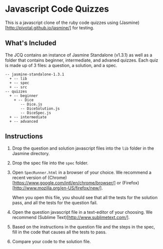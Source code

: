 # Javascript Code Quizzes

This is a javascript clone of the ruby code quizzes using (Jasmine)[http://pivotal.github.io/jasmine/] for testing.

## What's Included

The JCQ contains an instance of Jasmine Standalone (v1.3.1) as well as a folder that contains beginner, intermediate, and advaned quizzes. Each quiz is made up of 3 files: a question, a solution, and a spec.

```
-- jasmine-standalone-1.3.1
  + -- lib
  + -- spec
  + -- src
-- quizzes
  + -- beginner
    + -- Dice
       -- Dice.js
       -- DiceSolution.js
       -- DiceSpec.js 
  + -- intermediate
  + -- advanced
```

## Instructions

1. Drop the question and solution javascript files into the `lib` folder in the Jasmine directory.

2. Drop the spec file into the `spec` folder.

3. Open `SpecRunner.html` in a browser of your choice. We recommend a recent version of (Chrome)[https://www.google.com/intl/en/chrome/browser/] or (Firefox)[http://www.mozilla.org/en-US/firefox/new/].

   When you open this file, you should see that all the tests for the solution pass, and all the tests for the question fail.

4. Open the question javascript file in a text-editor of your choosing. We recommend (Sublime Text)[http://www.sublimetext.com/].

5. Based on the instructions in the question file and the steps in the spec, fill in the code that causes all the tests to pass.

6. Compare your code to the solution file.

